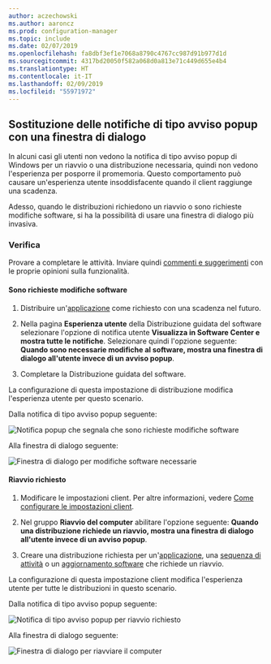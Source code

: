 ```yaml
---
author: aczechowski
ms.author: aaroncz
ms.prod: configuration-manager
ms.topic: include
ms.date: 02/07/2019
ms.openlocfilehash: fa8dbf3ef1e7068a8790c4767cc987d91b977d1d
ms.sourcegitcommit: 4317bd20050f582a068d0a813e71c449d655e4b4
ms.translationtype: HT
ms.contentlocale: it-IT
ms.lasthandoff: 02/09/2019
ms.locfileid: "55971972"
---
```

## <a name="bkmk_impact"></a> Sostituzione delle notifiche di tipo avviso popup con una finestra di dialogo
<!--3555947-->

In alcuni casi gli utenti non vedono la notifica di tipo avviso popup di Windows per un riavvio o una distribuzione necessaria, quindi non vedono l'esperienza per posporre il promemoria. Questo comportamento può causare un'esperienza utente insoddisfacente quando il client raggiunge una scadenza.

Adesso, quando le distribuzioni richiedono un riavvio o sono richieste modifiche software, si ha la possibilità di usare una finestra di dialogo più invasiva. 


### <a name="try-it-out"></a>Verifica

Provare a completare le attività. Inviare quindi [commenti e suggerimenti](/sccm/core/understand/find-help#product-feedback) con le proprie opinioni sulla funzionalità.


#### <a name="software-changes-are-required"></a>Sono richieste modifiche software

1. Distribuire un'[applicazione](/sccm/apps/deploy-use/deploy-applications) come richiesto con una scadenza nel futuro.  

2. Nella pagina **Esperienza utente** della Distribuzione guidata del software selezionare l'opzione di notifica utente **Visualizza in Software Center e mostra tutte le notifiche**. Selezionare quindi l'opzione seguente: **Quando sono necessarie modifiche al software, mostra una finestra di dialogo all'utente invece di un avviso popup**.  

3. Completare la Distribuzione guidata del software.

La configurazione di questa impostazione di distribuzione modifica l'esperienza utente per questo scenario.

Dalla notifica di tipo avviso popup seguente:

![Notifica popup che segnala che sono richieste modifiche software](../../media/3555947-required-toast.png)  

Alla finestra di dialogo seguente:

![Finestra di dialogo per modifiche software necessarie](../../media/3555947-required-dialog.png)


#### <a name="restart-required"></a>Riavvio richiesto

1. Modificare le impostazioni client. Per altre informazioni, vedere [Come configurare le impostazioni client](/sccm/core/clients/deploy/configure-client-settings).  

2. Nel gruppo **Riavvio del computer** abilitare l'opzione seguente: **Quando una distribuzione richiede un riavvio, mostra una finestra di dialogo all'utente invece di un avviso popup**.  

3. Creare una distribuzione richiesta per un'[applicazione](/sccm/apps/deploy-use/deploy-applications), una [sequenza di attività](/sccm/osd/deploy-use/manage-task-sequences-to-automate-tasks#BKMK_DeployTS) o un [aggiornamento software](/sccm/sum/deploy-use/deploy-software-updates) che richiede un riavvio.  

La configurazione di questa impostazione client modifica l'esperienza utente per tutte le distribuzioni in questo scenario.

Dalla notifica di tipo avviso popup seguente:

![Notifica di tipo avviso popup per riavvio richiesto](../../media/3555947-restart-toast.png)  

Alla finestra di dialogo seguente:

![Finestra di dialogo per riavviare il computer](../../media/3555947-restart-dialog.png)

